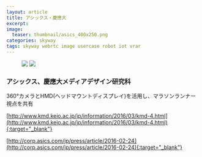 ```yaml
---
layout: article
title: アシックス・慶應大
excerpt: 
image:
  teaser: thumbnail/asics_400x250.png
categories: skyway
tags: skyway webrtc image usercase robot iot vrar
---
```


<figure class="half">
	<img src="{{ site.url }}/images/pages/asics-keio-vr.png">
  <img src="{{ site.url }}/images/pages/asics-keio-vr2.png">
</figure>

### アシックス、慶應大メディアデザイン研究科

360°カメラとHMD(ヘッドマウントディスプレイ)を活用し、マラソンランナー視点を共有


[http://www.kmd.keio.ac.jp/jp/information/2016/03/kmd-4.html](http://www.kmd.keio.ac.jp/jp/information/2016/03/kmd-4.html){:target="_blank"}

[http://corp.asics.com/jp/press/article/2016-02-24](http://corp.asics.com/jp/press/article/2016-02-24){:target="_blank"}
